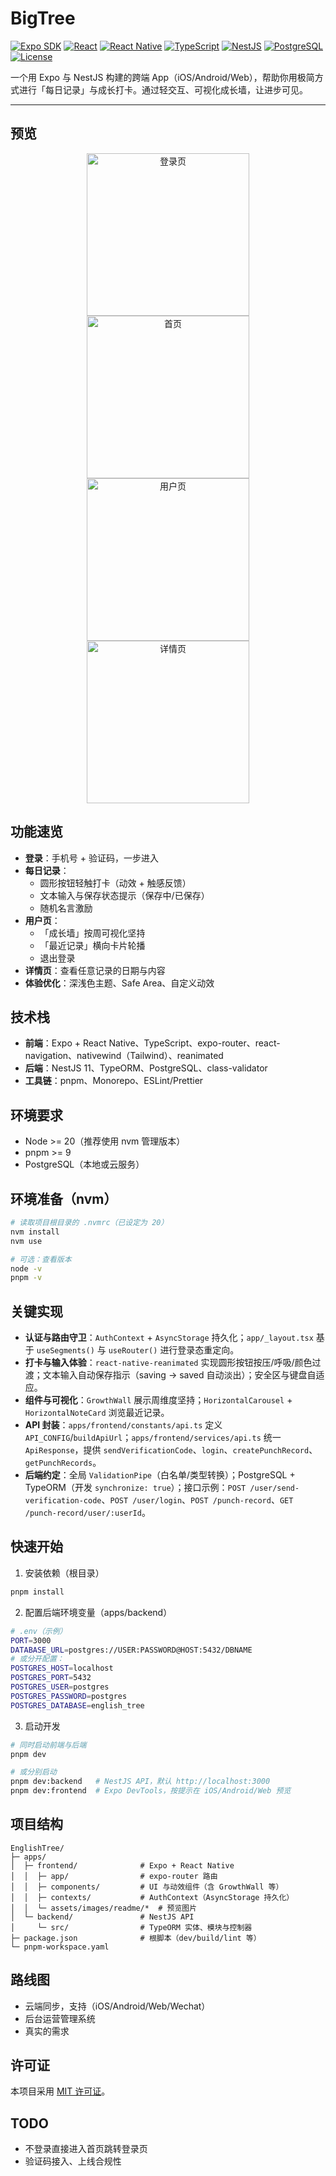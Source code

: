 # BigTree

[![Expo SDK](https://img.shields.io/badge/Expo_SDK-53-000?logo=expo)](https://expo.dev) [![React](https://img.shields.io/badge/React-19-61dafb?logo=react)](https://react.dev) [![React Native](https://img.shields.io/badge/React_Native-0.79-61dafb?logo=react)](https://reactnative.dev) [![TypeScript](https://img.shields.io/badge/TypeScript-5.8-3178c6?logo=typescript)](https://www.typescriptlang.org) [![NestJS](https://img.shields.io/badge/NestJS-11-e0234e?logo=nestjs)](https://nestjs.com) [![PostgreSQL](https://img.shields.io/badge/PostgreSQL-DB-336791?logo=postgresql)](https://www.postgresql.org) [![License](https://img.shields.io/badge/License-MIT-blue.svg)](LICENSE)

一个用 Expo 与 NestJS 构建的跨端 App（iOS/Android/Web），帮助你用极简方式进行「每日记录」与成长打卡。通过轻交互、可视化成长墙，让进步可见。

---

## 预览

<p align="center">
  <img src="apps/frontend/assets/images/readme/login.png" alt="登录页" width="260" />
  <img src="apps/frontend/assets/images/readme/home.png" alt="首页" width="260" />
  <img src="apps/frontend/assets/images/readme/user.png" alt="用户页" width="260" />
  <img src="apps/frontend/assets/images/readme/detail.png" alt="详情页" width="260" />
</p>

## 功能速览

- **登录**：手机号 + 验证码，一步进入
- **每日记录**：
  - 圆形按钮轻触打卡（动效 + 触感反馈）
  - 文本输入与保存状态提示（保存中/已保存）
  - 随机名言激励
- **用户页**：
  - 「成长墙」按周可视化坚持
  - 「最近记录」横向卡片轮播
  - 退出登录
- **详情页**：查看任意记录的日期与内容
- **体验优化**：深浅色主题、Safe Area、自定义动效

## 技术栈

- **前端**：Expo + React Native、TypeScript、expo-router、react-navigation、nativewind（Tailwind）、reanimated
- **后端**：NestJS 11、TypeORM、PostgreSQL、class-validator
- **工具链**：pnpm、Monorepo、ESLint/Prettier

## 环境要求

- Node >= 20（推荐使用 nvm 管理版本）
- pnpm >= 9
- PostgreSQL（本地或云服务）

## 环境准备（nvm）

```bash
# 读取项目根目录的 .nvmrc（已设定为 20）
nvm install
nvm use

# 可选：查看版本
node -v
pnpm -v
```

## 关键实现

- **认证与路由守卫**：`AuthContext` + `AsyncStorage` 持久化；`app/_layout.tsx` 基于 `useSegments()` 与 `useRouter()` 进行登录态重定向。
- **打卡与输入体验**：`react-native-reanimated` 实现圆形按钮按压/呼吸/颜色过渡；文本输入自动保存指示（saving → saved 自动淡出）；安全区与键盘自适应。
- **组件与可视化**：`GrowthWall` 展示周维度坚持；`HorizontalCarousel` + `HorizontalNoteCard` 浏览最近记录。
- **API 封装**：`apps/frontend/constants/api.ts` 定义 `API_CONFIG`/`buildApiUrl`；`apps/frontend/services/api.ts` 统一 `ApiResponse`，提供 `sendVerificationCode`、`login`、`createPunchRecord`、`getPunchRecords`。
- **后端约定**：全局 `ValidationPipe`（白名单/类型转换）；PostgreSQL + TypeORM（开发 `synchronize: true`）；接口示例：`POST /user/send-verification-code`、`POST /user/login`、`POST /punch-record`、`GET /punch-record/user/:userId`。

## 快速开始

1) 安装依赖（根目录）

```bash
pnpm install
```

2) 配置后端环境变量（apps/backend）

```bash
# .env（示例）
PORT=3000
DATABASE_URL=postgres://USER:PASSWORD@HOST:5432/DBNAME
# 或分开配置：
POSTGRES_HOST=localhost
POSTGRES_PORT=5432
POSTGRES_USER=postgres
POSTGRES_PASSWORD=postgres
POSTGRES_DATABASE=english_tree
```

3) 启动开发

```bash
# 同时启动前端与后端
pnpm dev

# 或分别启动
pnpm dev:backend   # NestJS API，默认 http://localhost:3000
pnpm dev:frontend  # Expo DevTools，按提示在 iOS/Android/Web 预览
```

## 项目结构

```
EnglishTree/
├─ apps/
│  ├─ frontend/              # Expo + React Native
│  │  ├─ app/                # expo-router 路由
│  │  ├─ components/         # UI 与动效组件（含 GrowthWall 等）
│  │  ├─ contexts/           # AuthContext（AsyncStorage 持久化）
│  │  └─ assets/images/readme/*  # 预览图片
│  └─ backend/               # NestJS API
│     └─ src/                # TypeORM 实体、模块与控制器
├─ package.json              # 根脚本（dev/build/lint 等）
└─ pnpm-workspace.yaml
```

## 路线图

- 云端同步，支持（iOS/Android/Web/Wechat）
- 后台运营管理系统
- 真实的需求

## 许可证

本项目采用 [MIT 许可证](LICENSE)。

## TODO

- 不登录直接进入首页跳转登录页
- 验证码接入、上线合规性
